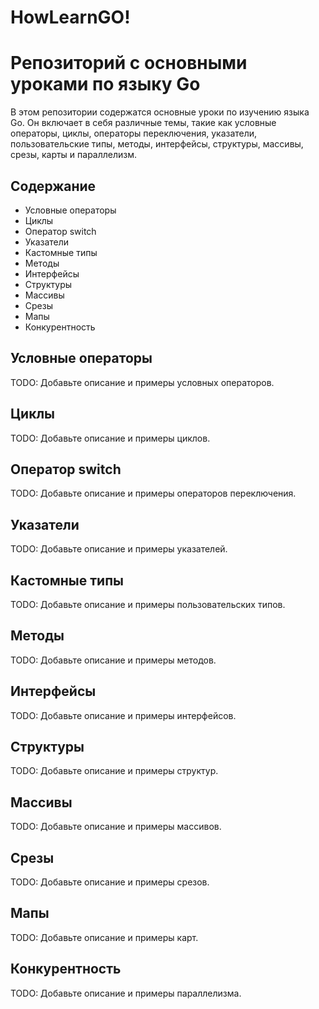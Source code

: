 # HowLearnGO!

# Репозиторий с основными уроками по языку Go

В этом репозитории содержатся основные уроки по изучению языка Go. Он включает в себя различные темы, такие как условные операторы, циклы, операторы переключения, указатели, пользовательские типы, методы, интерфейсы, структуры, массивы, срезы, карты и параллелизм.

## Содержание

- Условные операторы
- Циклы
- Оператор switch
- Указатели
- Кастомные типы
- Методы
- Интерфейсы
- Структуры
- Массивы
- Срезы
- Мапы
- Конкурентность

## Условные операторы

TODO: Добавьте описание и примеры условных операторов.

## Циклы

TODO: Добавьте описание и примеры циклов.

## Оператор switch

TODO: Добавьте описание и примеры операторов переключения.

## Указатели

TODO: Добавьте описание и примеры указателей.

## Кастомные типы

TODO: Добавьте описание и примеры пользовательских типов.

## Методы

TODO: Добавьте описание и примеры методов.

## Интерфейсы

TODO: Добавьте описание и примеры интерфейсов.

## Структуры

TODO: Добавьте описание и примеры структур.

## Массивы

TODO: Добавьте описание и примеры массивов.

## Срезы

TODO: Добавьте описание и примеры срезов.

## Мапы

TODO: Добавьте описание и примеры карт.

## Конкурентность

TODO: Добавьте описание и примеры параллелизма.



